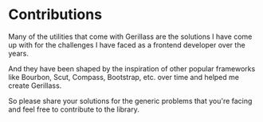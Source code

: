 # Contributions 

Many of the utilities that come with Gerillass are the solutions I have come up with for the challenges I have faced as a frontend developer over the years.

And they have been shaped by the inspiration of other popular frameworks like Bourbon, Scut, Compass, Bootstrap, etc. over time and helped me create Gerillass.

So please share your solutions for the generic problems that you're facing and feel free to contribute to the library.
